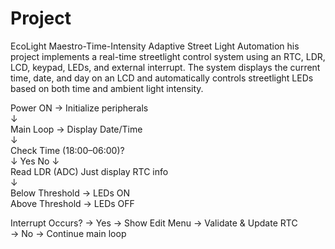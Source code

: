 # Project
EcoLight Maestro-Time-Intensity Adaptive Street Light Automation
his project implements a real-time streetlight control system using an RTC, LDR, LCD, keypad, LEDs, and external interrupt. The system displays the current time, date, and day on an LCD and automatically controls streetlight LEDs based on both time and ambient light intensity.



Power ON → Initialize peripherals  
        ↓  
Main Loop → Display Date/Time  
        ↓  
Check Time (18:00–06:00)?  
        ↓ Yes                                No ↓  
   Read LDR (ADC)                         Just display RTC info  
   ↓  
   Below Threshold → LEDs ON  
   Above Threshold → LEDs OFF  

Interrupt Occurs? → Yes → Show Edit Menu → Validate & Update RTC  
                 → No  → Continue main loop
